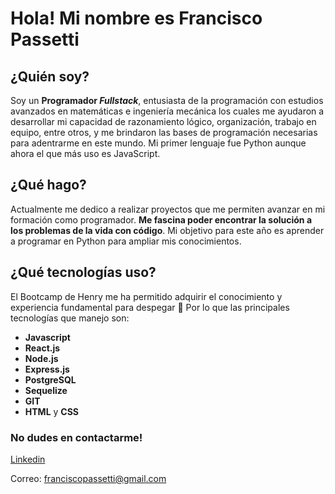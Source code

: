  # Hola! Mi nombre es Francisco Passetti
 

## ¿Quién soy? 
Soy un **Programador _Fullstack_**, entusiasta de la programación con estudios avanzados en matemáticas e ingeniería mecánica los cuales me ayudaron a desarrollar mi capacidad de razonamiento lógico, organización, trabajo en equipo, entre otros, y me brindaron las bases de programación necesarias para adentrarme en este mundo. Mi primer lenguaje fue Python aunque ahora el que más uso es JavaScript.

## ¿Qué hago?
Actualmente me dedico a realizar proyectos que me permiten avanzar en mi formación como 
programador. **Me fascina poder encontrar la solución a los problemas de la vida con código**. 
Mi objetivo para este año es aprender a programar en Python para ampliar mis conocimientos.

## ¿Qué tecnologías uso?
El Bootcamp de Henry me ha permitido adquirir el conocimiento y experiencia fundamental
para despegar 🚀 
Por lo que las principales tecnologías que manejo son: 

- **Javascript** 
- **React.js**
- **Node.js**
- **Express.js**
- **PostgreSQL**
- **Sequelize**
- **GIT**
- **HTML** y **CSS**


### No dudes en contactarme! 

[Linkedin](https://www.linkedin.com/in/francisco-passetti/)

Correo: franciscopassetti@gmail.com



